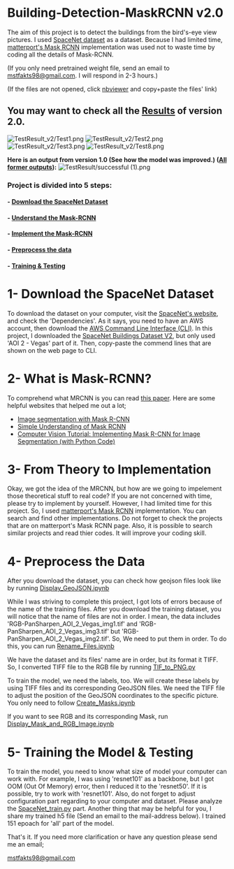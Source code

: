 # Building-Detection-MaskRCNN v2.0
The aim of this project is to detect the buildings from the bird's-eye view pictures. I used
[SpaceNet dataset](https://spacenetchallenge.github.io) as a dataset. Because I had limited time,
[matterport's Mask RCNN](https://github.com/matterport/Mask_RCNN) implementation was used not to waste time by coding all the details
of Mask-RCNN.  

(If you only need pretrained weight file, send an email to mstfakts98@gmail.com. I will respond in 2-3 hours.)

(If the files are not opened, click [nbviewer](https://nbviewer.jupyter.org) and copy+paste the files' link)

## You may want to check all the [Results](https://github.com/Mstfakts/Building-Detection-MaskRCNN/tree/master/TestResult_v2) of version 2.0.
![TestResult_v2/Test1.png](https://github.com/Mstfakts/Building-Detection-MaskRCNN/blob/master/TestResult_v2/Test1.png) 
![TestResult_v2/Test2.png](https://github.com/Mstfakts/Building-Detection-MaskRCNN/blob/master/TestResult_v2/Test2.png) 
![TestResult_v2/Test3.png](https://github.com/Mstfakts/Building-Detection-MaskRCNN/blob/master/TestResult_v2/Test3.png) 
![TestResult_v2/Test8.png](https://github.com/Mstfakts/Building-Detection-MaskRCNN/blob/master/TestResult_v2/Test8.png)

**Here is an output from version 1.0 (See how the model was improved.) ([All former outputs](https://github.com/Mstfakts/Building-Detection-MaskRCNN/tree/master/TestResult)):**
![TestResult/successful (1).png](https://github.com/Mstfakts/Building-Detection-MaskRCNN/blob/master/TestResult/successful%20(1).png)

### Project is divided into 5 steps:
#### - [Download the SpaceNet Dataset](https://github.com/Mstfakts/Building-Detection-MaskRCNN#1--download-the-spacenet-dataset)
#### - [Understand the Mask-RCNN](https://github.com/Mstfakts/Building-Detection-MaskRCNN#2--what-is-mask-rcnn)
#### - [Implement the Mask-RCNN](https://github.com/Mstfakts/Building-Detection-MaskRCNN#3--from-theory-to-implementation)
#### - [Preprocess the data](https://github.com/Mstfakts/Building-Detection-MaskRCNN#4--preprocess-the-data)
#### - [Training & Testing](https://github.com/Mstfakts/Building-Detection-MaskRCNN#5--training-the-model--testing)


# 1- Download the SpaceNet Dataset
To download the dataset on your computer, visit the [SpaceNet's website](https://spacenetchallenge.github.io), and check the 'Dependencies'. As it says, you need to have an AWS account, then download the [AWS Command Line Interface (CLI)](https://aws.amazon.com/cli/). In this project, I downloaded the [SpaceNet Buildings Dataset V2](https://spacenetchallenge.github.io/datasets/spacenetBuildings-V2summary.html), but only used 'AOI 2 - Vegas' part of it. Then, copy-paste the commend lines that are shown on the web page to CLI.

# 2- What is Mask-RCNN?
To comprehend what MRCNN is you can read [this paper](https://arxiv.org/abs/1703.06870). 
Here are some helpful websites that helped me out a lot;
- [Image segmentation with Mask R-CNN](https://medium.com/@jonathan_hui/image-segmentation-with-mask-r-cnn-ebe6d793272)
- [Simple Understanding of Mask RCNN](https://medium.com/@alittlepain833/simple-understanding-of-mask-rcnn-134b5b330e95)
- [Computer Vision Tutorial: Implementing Mask R-CNN for Image Segmentation (with Python Code)](https://www.analyticsvidhya.com/blog/2019/07/computer-vision-implementing-mask-r-cnn-image-segmentation/)

# 3- From Theory to Implementation
Okay, we got the idea of the MRCNN, but how are we going to impelement those theoretical stuff to real code? If you are not concerned with time, please try to implement by yourself. However, I had limited time for this project. So, I used [matterport's Mask RCNN](https://github.com/matterport/Mask_RCNN) implementation. You can search and find other implementations. Do not forget to check the projects that are on matterport's Mask RCNN page. Also, it is possible to search similar projects and read thier codes. It will improve your coding skill.

# 4- Preprocess the Data
After you download the dataset, you can check how geojson files look like by running [Display_GeoJSON.ipynb](https://github.com/Mstfakts/Building-Detection-MaskRCNN/blob/master/Display_GeoJSON.ipynb)


While I was striving to complete this project, I got lots of errors because of the name of the training files. After you download the training dataset, you will notice that the name of files are not in order. I mean, the data includes 'RGB-PanSharpen_AOI_2_Vegas_img1.tif' and 'RGB-PanSharpen_AOI_2_Vegas_img3.tif' but 'RGB-PanSharpen_AOI_2_Vegas_img2.tif'. So, We need to put them in order. To do this, you can run [Rename_Files.ipynb](https://github.com/Mstfakts/Building-Detection-MaskRCNN/blob/master/Rename_Files.ipynb)

We have the dataset and its files' name are in order, but its format it TIFF. So, I converted TIFF file to the RGB file by running
[TIF_to_PNG.py](https://github.com/Mstfakts/Building-Detection-MaskRCNN/blob/master/TIF_to_PNG.py)

To train the model, we need the labels, too. We will create these labels by using TIFF files and its corresponding GeoJSON files. We need the TIFF file to adjust the position of the GeoJSON coordinates to the specific picture. You only need to follow [Create_Masks.ipynb](https://github.com/Mstfakts/Building-Detection-MaskRCNN/blob/master/Create_Masks.ipynb)

If you want to see RGB and its corresponding Mask, run [Display_Mask_and_RGB_Image.ipynb](https://github.com/Mstfakts/Building-Detection-MaskRCNN/blob/master/Display_Mask_and_RGB_Image.ipynb)

# 5- Training the Model & Testing
To train the model, you need to know what size of model your computer can work with. For example, I was using 'resnet101' as a backbone,
but I got OOM (Out Of Memory) error, then I reduced it to the 'resnet50'. If it is possible, try to work with 'resnet101'. Also, do not forget to adjust configuration part regarding to your computer and dataset. Please analyze the [SpaceNet_train.py](https://github.com/Mstfakts/Building-Detection-MaskRCNN/blob/master/SpaceNet_train.py) part. Another thing that may be helpful for you,
I share my trained h5 file (Send an email to the mail-address below). I trained 151 epoach for 'all' part of the model.


That's it. If you need more clarification or have any question please send me an email;

mstfakts98@gmail.com
